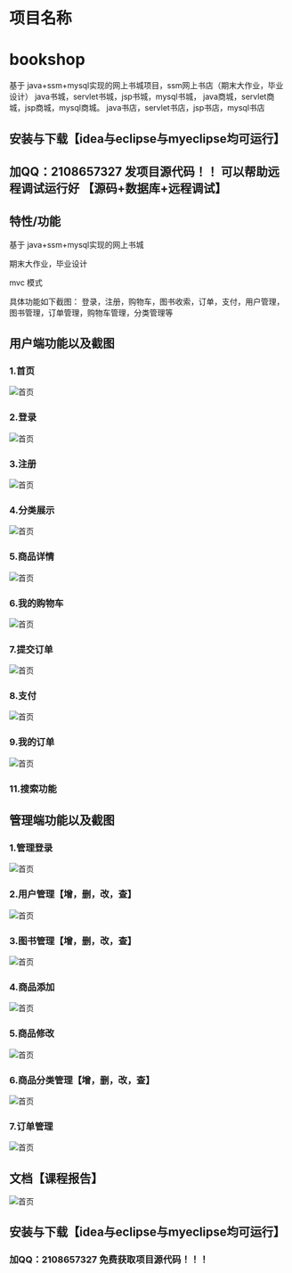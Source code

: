 # 项目名称
# bookshop
基于 java+ssm+mysql实现的网上书城项目，ssm网上书店（期末大作业，毕业设计） java书城，servlet书城，jsp书城，mysql书城， java商城，servlet商城，jsp商城，mysql商城。 java书店，servlet书店，jsp书店，mysql书店

## 安装与下载【idea与eclipse与myeclipse均可运行】
## 加QQ：2108657327 发项目源代码！！ 可以帮助远程调试运行好 【源码+数据库+远程调试】

## 特性/功能

基于 java+ssm+mysql实现的网上书城

期末大作业，毕业设计

mvc 模式   

具体功能如下截图：
  登录，注册，购物车，图书收索，订单，支付，用户管理，图书管理，订单管理，购物车管理，分类管理等
  

## 用户端功能以及截图
### 1.首页
![首页](./10.png)

### 2.登录                
![首页](./16.png)

### 3.注册
![首页](./2.png)

### 4.分类展示
![首页](./5.png)

### 5.商品详情
![首页](./14.png)

### 6.我的购物车
![首页](./15.png)

### 7.提交订单
![首页](./13.png)

### 8.支付
![首页](./7.png)

### 9.我的订单
![首页](./4.png)


### 11.搜索功能
  

## 管理端功能以及截图

### 1.管理登录
![首页](./11.png)

### 2.用户管理【增，删，改，查】
![首页](./17.png)

### 3.图书管理【增，删，改，查】
![首页](./8.png)

### 4.商品添加
![首页](./3.png)

### 5.商品修改
![首页](./3.png)

### 6.商品分类管理【增，删，改，查】
![首页](./1.png)

### 7.订单管理
![首页](./6.png)


## 文档【课程报告】
![首页](./18.jpg)

## 安装与下载【idea与eclipse与myeclipse均可运行】
### 加QQ：2108657327 免费获取项目源代码！！！ 
